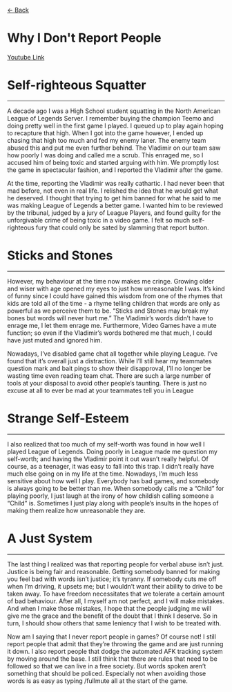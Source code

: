 [<- Back](https://vhcblade.com/#/blog/games/report)
# Why I Don't Report People

[Youtube Link](https://www.youtube.com/watch?v=eWGT0eTPXZk)

# Self-righteous Squatter
-------------------------

A decade ago I was a High School student squatting in the North American League of Legends Server. I remember buying the champion Teemo and doing pretty well in the first game I played. I queued up to play again hoping to recapture that high. When I got into the game however, I ended up chasing that high too much and fed my enemy laner. The enemy team abused this and put me even further behind. The Vladimir on our team saw how poorly I was doing and called me a scrub. This enraged me, so I accused him of being toxic and started arguing with him. We promptly lost the game in spectacular fashion, and I reported the Vladimir after the game.

At the time, reporting the Vladimir was really cathartic. I had never been that mad before, not even in real life. I relished the idea that he would get what he deserved. I thought that trying to get him banned for what he said to me was making League of Legends a better game. I wanted him to be reviewed by the tribunal, judged by a jury of League Players, and found guilty for the unforgivable crime of being toxic in a video game. I felt so much self-righteous fury that could only be sated by slamming that report button.

# Sticks and Stones
-------------------

However, my behaviour at the time now makes me cringe. Growing older and wiser with age opened my eyes to just how unreasonable I was. It’s kind of funny since I could have gained this wisdom from one of the rhymes that kids are told all of the time - a rhyme telling children that words are only as powerful as we perceive them to be. “Sticks and Stones may break my bones but words will never hurt me.” The Vladimir’s words didn’t have to enrage me, I let them enrage me. Furthermore, Video Games have a mute function; so even if the Vladimir’s words bothered me that much, I could have just muted and ignored him.

Nowadays, I’ve disabled game chat all together while playing League. I’ve found that it’s overall just a distraction. While I’ll still hear my teammates question mark and bait pings to show their disapproval, I’ll no longer be wasting time even reading team chat. There are such a large number of tools at your disposal to avoid other people’s taunting. There is just no excuse at all to ever be mad at your teammates tell you in League

# Strange Self-Esteem
---------------------

I also realized that too much of my self-worth was found in how well I played League of Legends. Doing poorly in League made me question my self-worth; and having the Vladimir point it out wasn’t really helpful. Of course, as a teenager, it was easy to fall into this trap. I didn’t really have much else going on in my life at the time. Nowadays, I’m much less sensitive about how well I play. Everybody has bad games, and somebody is always going to be better than me. When somebody calls me a “Child” for playing poorly, I just laugh at the irony of how childish calling someone a “Child” is. Sometimes I just play along with people’s insults in the hopes of making them realize how unreasonable they are.

# A Just System
---------------

The last thing I realized was that reporting people for verbal abuse isn’t just. Justice is being fair and reasonable. Getting somebody banned for making you feel bad with words isn’t justice; it’s tyranny. If somebody cuts me off when I’m driving, it upsets me; but I wouldn’t want their ability to drive to be taken away. To have freedom necessitates that we tolerate a certain amount of bad behaviour. After all, I myself am not perfect, and I will make mistakes. And when I make those mistakes, I hope that the people judging me will give me the grace and the benefit of the doubt that I think I deserve. So in turn, I should show others that same leniency that I wish to be treated with.

Now am I saying that I never report people in games? Of course not! I still report people that admit that they’re throwing the game and are just running it down. I also report people that dodge the automated AFK tracking system by moving around the base. I still think that there are rules that need to be followed so that we can live in a free society. But words spoken aren’t something that should be policed. Especially not when avoiding those words is as easy as typing /fullmute all at the start of the game.
